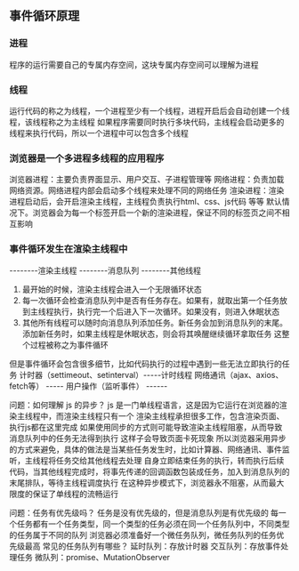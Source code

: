 ## 事件循环原理

### 进程
程序的运行需要自己的专属内存空间，这块专属内存空间可以理解为进程

### 线程
运行代码的称之为线程，一个进程至少有一个线程，进程开启后会自动创建一个线程，该线程称之为主线程
如果程序需要同时执行多块代码，主线程会启动更多的线程来执行代码，所以一个进程中可以包含多个线程

### 浏览器是一个多进程多线程的应用程序
浏览器进程：主要负责界面显示、用户交互、子进程管理等
网络进程：负责加载网络资源。网络进程内部会启动多个线程来处理不同的网络任务
渲染进程：渲染进程启动后，会开启渲染主线程，主线程负责执行html、css、js代码
等等
默认情况下。浏览器会为每一个标签开启一个新的渲染进程，保证不同的标签页之间不相互影响

### 事件循环发生在渲染主线程中
--------渲染主线程
--------消息队列
--------其他线程

1. 最开始的时候，渲染主线程会进入一个无限循环状态
2. 每一次循环会检查消息队列中是否有任务存在。如果有，就取出第一个任务放到主线程执行，执行完一个后进入下一次循环。如果没有，则进入休眠状态
3. 其他所有线程可以随时向消息队列添加任务。新任务会加到消息队列的末尾。添加新任务时，如果主线程是休眠状态，则会将其唤醒继续循环拿取任务
这整个过程被称之为事件循环

但是事件循环会包含很多细节，比如代码执行的过程中遇到一些无法立即执行的任务
计时器（settimeout、setinterval）-----计时线程
网络通讯（ajax、axios、fetch等）  -----
用户操作（监听事件）              ------

问题：如何理解 js 的异步？
js 是一门单线程语言，这是因为它运行在浏览器的渲染主线程中，而渲染主线程只有一个
渲染主线程承担很多工作，包含渲染页面、执行js都在这里完成
如果使用同步的方式则可能导致渲染主线程阻塞，从而导致消息队列中的任务无法得到执行
这样子会导致页面卡死现象
所以浏览器采用异步的方式来避免，具体的做法是当某些任务发生时，比如计算器、网络通讯、事件监听，主线程将任务交给其他线程去处理
自身立即结束任务的执行，转而执行后续代码，当其他线程完成时，将事先传递的回调函数包装成任务，加入到消息队列的末尾排队，等待主线程调度执行
在这种异步模式下，浏览器永不阻塞，从而最大限度的保证了单线程的流畅运行

问题：任务有优先级吗？
任务是没有优先级的，但是消息队列是有优先级的
每一个任务都有一个任务类型，同一个类型的任务必须在同一个任务队列中，不同类型的任务属于不同的队列
浏览器必须准备好一个微任务队列，微任务队列的任务优先级最高
常见的任务队列有哪些？
延时队列：存放计时器
交互队列：存放事件处理任务
微队列：promise、MutationObserver
